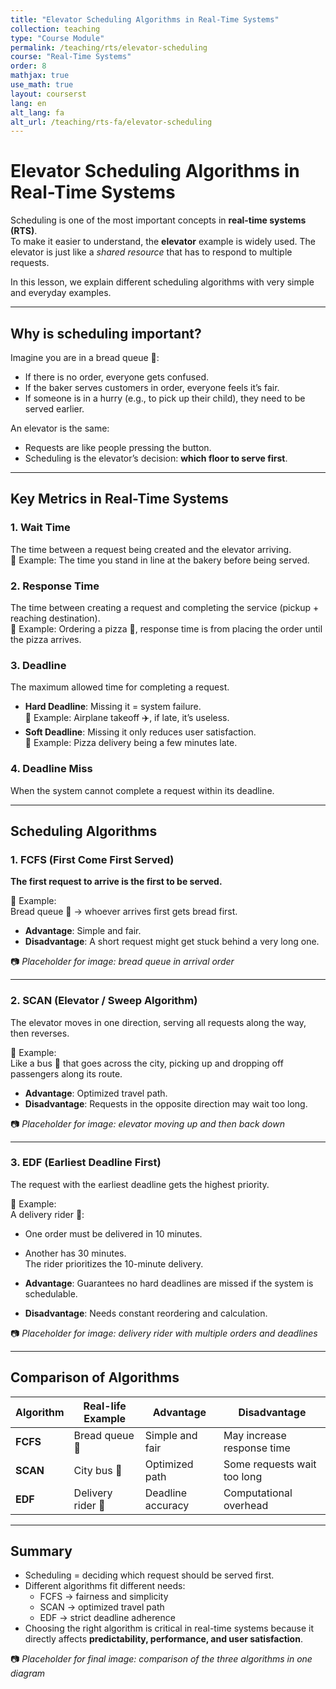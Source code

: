 ```yaml
---
title: "Elevator Scheduling Algorithms in Real-Time Systems"
collection: teaching
type: "Course Module"
permalink: /teaching/rts/elevator-scheduling
course: "Real-Time Systems"
order: 8
mathjax: true
use_math: true
layout: courserst
lang: en
alt_lang: fa
alt_url: /teaching/rts-fa/elevator-scheduling
---
```


# Elevator Scheduling Algorithms in Real-Time Systems

Scheduling is one of the most important concepts in **real-time systems (RTS)**.  
To make it easier to understand, the **elevator** example is widely used. The elevator is just like a *shared resource* that has to respond to multiple requests.  

In this lesson, we explain different scheduling algorithms with very simple and everyday examples.  

---

## Why is scheduling important?
Imagine you are in a bread queue 🍞:  
- If there is no order, everyone gets confused.  
- If the baker serves customers in order, everyone feels it’s fair.  
- If someone is in a hurry (e.g., to pick up their child), they need to be served earlier.  

An elevator is the same:  
- Requests are like people pressing the button.  
- Scheduling is the elevator’s decision: **which floor to serve first**.  

---

## Key Metrics in Real-Time Systems

### 1. Wait Time
The time between a request being created and the elevator arriving.  
🔹 Example: The time you stand in line at the bakery before being served.  

### 2. Response Time
The time between creating a request and completing the service (pickup + reaching destination).  
🔹 Example: Ordering a pizza 🍕, response time is from placing the order until the pizza arrives.  

### 3. Deadline
The maximum allowed time for completing a request.  
- **Hard Deadline**: Missing it = system failure.  
  🔹 Example: Airplane takeoff ✈️, if late, it’s useless.  
- **Soft Deadline**: Missing it only reduces user satisfaction.  
  🔹 Example: Pizza delivery being a few minutes late.  

### 4. Deadline Miss
When the system cannot complete a request within its deadline.  

---

## Scheduling Algorithms

### 1. FCFS (First Come First Served)
**The first request to arrive is the first to be served.**  

🔹 Example:  
Bread queue 🍞 → whoever arrives first gets bread first.  

- **Advantage**: Simple and fair.  
- **Disadvantage**: A short request might get stuck behind a very long one.  

📷 *Placeholder for image: bread queue in arrival order*  

---

### 2. SCAN (Elevator / Sweep Algorithm)
The elevator moves in one direction, serving all requests along the way, then reverses.  

🔹 Example:  
Like a bus 🚌 that goes across the city, picking up and dropping off passengers along its route.  

- **Advantage**: Optimized travel path.  
- **Disadvantage**: Requests in the opposite direction may wait too long.  

📷 *Placeholder for image: elevator moving up and then back down*  

---

### 3. EDF (Earliest Deadline First)
The request with the earliest deadline gets the highest priority.  

🔹 Example:  
A delivery rider 🚴:  
- One order must be delivered in 10 minutes.  
- Another has 30 minutes.  
The rider prioritizes the 10-minute delivery.  

- **Advantage**: Guarantees no hard deadlines are missed if the system is schedulable.  
- **Disadvantage**: Needs constant reordering and calculation.  

📷 *Placeholder for image: delivery rider with multiple orders and deadlines*  

---

## Comparison of Algorithms

| Algorithm | Real-life Example | Advantage | Disadvantage |
|-----------|------------------|-----------|--------------|
| **FCFS** | Bread queue 🍞 | Simple and fair | May increase response time |
| **SCAN** | City bus 🚌 | Optimized path | Some requests wait too long |
| **EDF**  | Delivery rider 🚴 | Deadline accuracy | Computational overhead |

---

## Summary
- Scheduling = deciding which request should be served first.  
- Different algorithms fit different needs:  
  - FCFS → fairness and simplicity  
  - SCAN → optimized travel path  
  - EDF → strict deadline adherence  
- Choosing the right algorithm is critical in real-time systems because it directly affects **predictability, performance, and user satisfaction**.  

📷 *Placeholder for final image: comparison of the three algorithms in one diagram*  
